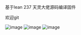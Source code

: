 基于lean 237 天灵大佬源码编译固件

欢迎git

![image](https://github.com/user-attachments/assets/1aa25ed1-4256-45e5-864e-3c50374ab537)
![image](https://github.com/user-attachments/assets/4c8a4d96-af10-47e0-bb8d-edb6f0c30123)
![image](https://github.com/user-attachments/assets/17a29be3-404e-4f4a-94ed-4636bc71241e)
